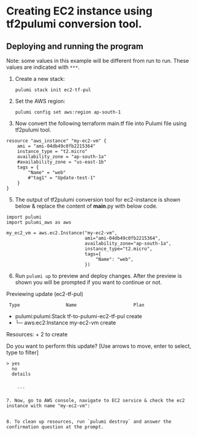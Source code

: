 

# Creating EC2 instance using tf2pulumi conversion tool. 

## Deploying and running the program

Note: some values in this example will be different from run to run.  These values are indicated
with `***`.

1. Create a new stack:

    ```
    pulumi stack init ec2-tf-pul
    ```

2. Set the AWS region:

    ```
    pulumi config set aws:region ap-south-1
    
    ```
4. Now convert the following terraform main.tf file into Pulumi file using tf2pulumi tool.
```
resource "aws_instance" "my-ec2-vm" {
    ami = "ami-04db49c0fb2215364"
    instance_type = "t2.micro"
    availability_zone = "ap-south-1a"
    #availability_zone = "us-east-1b"
    tags = {
        "Name" = "web"
        #"tag1" = "Update-test-1"
    }
}

```
5. The output of tf2pulumi conversion tool for ec2-instance is shown below & replace the content of __main__.py with below code.

```
import pulumi
import pulumi_aws as aws

my_ec2_vm = aws.ec2.Instance("my-ec2-vm",
                             ami="ami-04db49c0fb2215364",
                             availability_zone="ap-south-1a",
                             instance_type="t2.micro",
                             tags={
                                 "Name": "web",
                             })

```

6. Run `pulumi up` to preview and deploy changes.  After the preview is shown you will be
    prompted if you want to continue or not.

 Previewing update (ec2-tf-pul)

     Type                 Name                     Plan
 +   pulumi:pulumi:Stack  tf-to-pulumi-ec2-tf-pul  create
 +   └─ aws:ec2:Instance  my-ec2-vm                create

Resources:
    + 2 to create

Do you want to perform this update?  [Use arrows to move, enter to select, type to filter]
```
> yes
  no
  details


    ```

7. Now, go to AWS console, navigate to EC2 service & check the ec2 instance with name "my-ec2-vm":
 

8. To clean up resources, run `pulumi destroy` and answer the confirmation question at the prompt.
